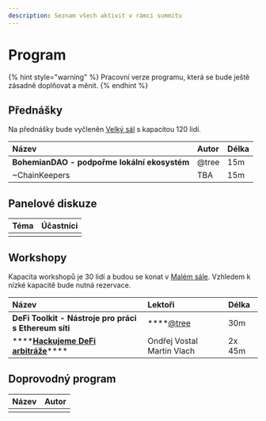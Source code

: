 ```yaml
---
description: Seznam všech aktivit v rámci summitu
---
```


# Program

{% hint style="warning" %}
Pracovní verze programu, která se bude ještě zásadně doplňovat a měnit.
{% endhint %}

## Přednášky

Na přednášky bude vyčleněn [Velký sál](../misto-konani.md#dostupne-prostory) s kapacitou 120 lidí.

| Název | Autor | Délka |
| :--- | :--- | :--- |
| **BohemianDAO - podpořme lokální ekosystém** | @tree | 15m |
| ~ChainKeepers | TBA | 15m |

## Panelové diskuze

| Téma | Účastníci |
| :--- | :--- |
|  |  |

## Workshopy

Kapacita workshopů je 30 lidí a budou se konat v [Malém sále](../misto-konani.md#dostupne-prostory). Vzhledem k nízké kapacitě bude nutná rezervace.

| Název | Lektoři | Délka |
| :--- | :--- | :--- |
| **DeFi Toolkit - Nástroje pro práci s Ethereum síti** | \*\*\*\*[@tree](https://twitter.com/treecz) | 30m |
| \*\*\*\*[**Hackujeme DeFi arbitráže**](workshopy/hackujeme-defi-arbitraze.md)\*\*\*\* | Ondřej Vostal Martin Vlach | 2x 45m |

## Doprovodný program

| Název | Autor |
| :--- | :--- |
|  |  |



